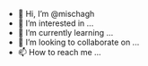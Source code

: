 - 👋 Hi, I’m @mischagh
- 👀 I’m interested in ...
- 🌱 I’m currently learning ...
- 💞️ I’m looking to collaborate on ...
- 📫 How to reach me ...

<!---
mischagh/mischagh is a ✨ special ✨ repository because its `README.md` (this file) appears on your GitHub profile.
You can click the Preview link to take a look at your changes.
--->

